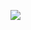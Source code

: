![](http://github-profile-summary-cards.vercel.app/api/cards/profile-details?username=DeLuks2006&theme=github)
